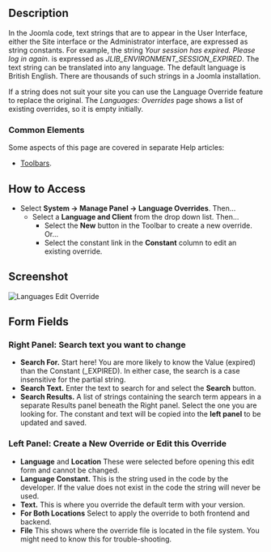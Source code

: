 <!-- Filename: Help4.x:Languages:_Edit_Override / Display title: Languages: Edit Override -->

## Description

In the Joomla code, text strings that are to appear in the User
Interface, either the Site interface or the Administrator interface, are
expressed as string constants. For example, the string *Your session has
expired. Please log in again.* is expressed as
*JLIB_ENVIRONMENT_SESSION_EXPIRED*. The text string can be translated
into any language. The default language is British English. There are
thousands of such strings in a Joomla installation.

If a string does not suit your site you can use the Language Override
feature to replace the original. The *Languages: Overrides* page shows a list
of existing overrides, so it is empty initially.

### Common Elements

Some aspects of this page are covered in separate 
Help articles:

* [Toolbars](jdocmanual?article=help/common-elements/toolbars).

## How to Access

- Select **System → Manage Panel → Language Overrides**. Then...
  - Select a **Language and Client** from the drop down list. Then...
    - Select the **New** button in the Toolbar to create a new override.
      Or...
    - Select the constant link in the **Constant** column to edit an
      existing override.

## Screenshot

![Languages Edit Override](../../../en/images/languages/languages-edit-override.png)

## Form Fields

### Right Panel: Search text you want to change

- **Search For.** Start here! You are more likely to know the Value
  (expired) than the Constant (\_EXPIRED). In either case, the search is
  a case insensitive for the partial string.
- **Search Text.** Enter the text to search for and select the
  **Search** button.
- **Search Results.** A list of strings containing the search term
  appears in a separate Results panel beneath the Right panel. Select the 
  one you are looking for. The constant and text will be copied into the 
  **left panel** to be updated and saved. 

### Left Panel: Create a New Override or Edit this Override

- **Language** and **Location** These were selected before opening this
  edit form and cannot be changed.
- **Language Constant.** This is the string used in the code by the
  developer. If the value does not exist in the code the string will
  never be used.
- **Text.** This is where you override the default term with your
  version.
- **For Both Locations** Select to apply the override to both frontend and
  backend.
- **File** This shows where the override file is located in the file
  system. You might need to know this for trouble-shooting.
